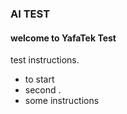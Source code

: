 ### AI TEST
#### welcome to  YafaTek Test
test instructions.
* to start 
* second .
* some instructions